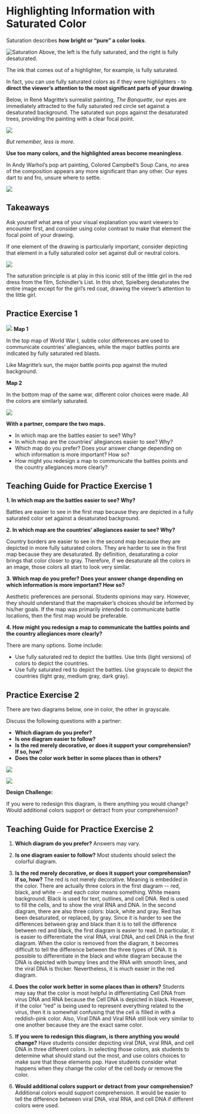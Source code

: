 # Highlighting Information with Saturated Color

Saturation describes **how bright or “pure” a color looks**. 

![Saturation](https://files.slack.com/files-pri/T0HTW3H0V-F01CSPL15NJ/saturation.png?pub_secret=9bb67040ee)
Above, the left is the fully saturated, and the right is fully desaturated.

The ink that comes out of a highlighter, for example, is fully saturated.

In fact, you can use fully saturated colors as if they were highlighters - to **direct the viewer’s attention to the most significant parts of your drawing**. 

Below, in René Magritte’s surrealist painting, *The Banquette*, our eyes are immediately attracted to the fully saturated red circle set against a desaturated background. The saturated sun pops against the desaturated trees, providing the painting with a clear focal point. 

![](https://i.imgur.com/Z0CCGrC.png)

*But remember, less is more*. 

**Use too many colors, and the highlighted areas become meaningless**.

In Andy Warhol’s pop art painting, Colored Campbell’s Soup Cans, no area of the composition appears any more significant than any other. Our eyes dart to and fro, unsure where to settle.

![](https://i.imgur.com/rt7BzIi.png)

## Takeaways


Ask yourself what area of your visual explanation you want viewers to encounter first, and consider using color contrast to make that element the focal point of your drawing.

If one element of the drawing is particularly important, consider depicting that element in a fully saturated color set against dull or neutral colors. 

![](https://i.imgur.com/jPqWoiA.jpg)

The saturation principle is at play in this iconic still of the little girl in the red dress from the film, Schindler’s List. In this shot, Spielberg desaturates the entire image except for the girl’s red coat, drawing the viewer’s attention to the little girl.

## Practice Exercise 1

![](https://i.imgur.com/78twuSk.png)
**Map 1**

In the top map of World War I, subtle color differences are used to communicate countries’ allegiances, while the major battles points are indicated by fully saturated red blasts. 

Like Magritte’s sun, the major battle points pop against the muted background.

**Map 2**

In the bottom map of the same war, different color choices were made. All the colors are similarly saturated.

![](https://i.imgur.com/jOXILF4.png)



**With a partner, compare the two maps.**

* In which map are the battles easier to see? Why? 
* In which map are the countries’ allegiances easier to see? Why? 
* Which map do you prefer? Does your answer change depending on which information is more important? How so?
* How might you redesign a map to communicate the battles points and the country allegiances more clearly?

## Teaching Guide for Practice Exercise 1

**1. In which map are the battles easier to see? Why?** 

Battles are easier to see in the first map because they are depicted in a fully saturated color set against a desaturated background.

**2. In which map are the countries’ allegiances easier to see? Why?**

Country borders are easier to see in the second map because they are depicted in more fully saturated colors. They are harder to see in the first map because they are desaturated. By definition, desaturating a color brings that color closer to gray. Therefore, if we desaturate all the colors in an image, those colors all start to look very similar.

**3. Which map do you prefer? Does your answer change depending on which information is more important? How so?**

Aesthetic preferences are personal. Students opinions may vary. However, they should understand that the mapmaker’s choices should be informed by his/her goals. If the map was primarily intended to communicate battle locations, then the first map would be preferable.

**4. How might you redesign a map to communicate the battles points and the country allegiances more clearly?**

There are many options. Some include:

* Use fully saturated red to depict the battles. Use tints (light versions) of colors to depict the countries.
* Use fully saturated red to depict the battles. Use grayscale to depict the countries (light gray, medium gray, dark gray).

## Practice Exercise 2

There are two diagrams below, one in color, the other in grayscale. 



Discuss the following questions with a partner: 

* **Which diagram do you prefer?** 
* **Is one diagram easier to follow?** 
* **Is the red merely decorative, or does it support your comprehension? If so, how?** 
* **Does the color work better in some places than in others?**

![](https://i.imgur.com/1Rr9hXh.png)

![](https://i.imgur.com/tqKsWbx.png)


**Design Challenge:**

If you were to redesign this diagram, is there anything you would change? 
Would additional colors support or detract from your comprehension? 


## Teaching Guide for Practice Exercise 2


1. **Which diagram do you prefer?** 
Answers may vary.

2. **Is one diagram easier to follow?**
Most students should select the colorful diagram.

3. **Is the red merely decorative, or does it support your comprehension? If so, how?** 
The red is not merely decorative. Meaning is embedded in the color. There are actually three colors in the first diagram -- red, black, and white -- and each color means something. White means background. Black is used for text, outlines, and cell DNA. Red is used to fill the cells, and to show the viral RNA and DNA.
In the second diagram, there are also three colors: black, white and gray. Red has been desaturated, or replaced, by gray. Since it is harder to see the differences between gray and black than it is to tell the difference between red and black, the first diagram is easier to read.
In particular, it is easier to differentiate the viral RNA, viral DNA, and cell DNA in the first diagram. When the color is removed from the diagram, it becomes difficult to tell the difference between the three types of DNA. It is possible to differentiate in the black and white diagram because the DNA is depicted with bumpy lines and the RNA with smooth lines, and the viral DNA is thicker. Nevertheless, it is much easier in the red diagram.

4. **Does the color work better in some places than in others?**
Students may say that the color is most helpful in differentiating Cell DNA from virus DNA and RNA because the Cell DNA is depicted in black. However, if the color “red” is being used to represent everything related to the virus, then it is somewhat confusing that the cell is filled in with a reddish-pink color. Also, Viral DNA and Viral RNA still look very similar to one another because they are the exact same color.

5. **If you were to redesign this diagram, is there anything you would change?** 
Have students consider depicting viral DNA, viral RNA, and cell DNA in three different colors. In selecting those colors, ask students to determine what should stand out the most, and use colors choices to make sure that those elements pop. 
Have students consider what happens when they change the color of the cell body or remove the color.

6. **Would additional colors support or detract from your comprehension?** 
Additional colors would support comprehension. It would be easier to tell the difference between viral DNA, viral RNA, and cell DNA if different colors were used.
